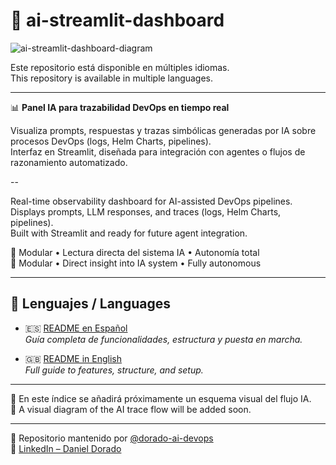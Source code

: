 # 🧪 ai-streamlit-dashboard

![ai-streamlit-dashboard-diagram](./images/ai-streamlit-dashboard.drawio.png)

Este repositorio está disponible en múltiples idiomas.  
This repository is available in multiple languages.

---

📊 **Panel IA para trazabilidad DevOps en tiempo real**  

Visualiza prompts, respuestas y trazas simbólicas generadas por IA sobre procesos DevOps (logs, Helm Charts, pipelines).  
Interfaz en Streamlit, diseñada para integración con agentes o flujos de razonamiento automatizado.

--

Real-time observability dashboard for AI-assisted DevOps pipelines.  
Displays prompts, LLM responses, and traces (logs, Helm Charts, pipelines).  
Built with Streamlit and ready for future agent integration.

🧠 Modular • Lectura directa del sistema IA • Autonomía total  
🧠 Modular • Direct insight into IA system • Fully autonomous

---

## 📘 Lenguajes / Languages

- 🇪🇸 [README en Español](./README_ai_streamlit_dashboard_ES.md)  
  _Guía completa de funcionalidades, estructura y puesta en marcha._

- 🇬🇧 [README in English](./README_ai_streamlit_dashboard.md)  
  _Full guide to features, structure, and setup._

---

📌 En este índice se añadirá próximamente un esquema visual del flujo IA.  
📌 A visual diagram of the AI trace flow will be added soon.

---

📁 Repositorio mantenido por [@dorado-ai-devops](https://github.com/dorado-ai-devops)  
🔗 [LinkedIn – Daniel Dorado](https://www.linkedin.com/in/doradodaniel/)